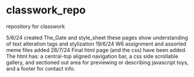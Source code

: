 # classwork_repo
repository for classwork

5/6/24
created The_Gate and style_sheet
these pages show understanding of text alteration tags and stylization
19/6/24
W6 assignment and assorted meme files added
28/7/24
Final html page (and the css) have been added.<br>
The html has: a central-top aligned navigation bar, a css side scrollable gallery, and sectioned out area for previewing or describing javascript toys, and a footer for contact info. 
